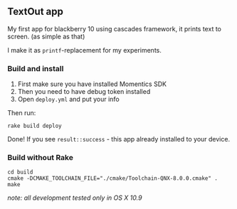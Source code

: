 ## TextOut app

My first app for blackberry 10 using cascades framework, it prints text to screen. (as simple as that)

I make it as `printf`-replacement for my experiments.

### Build and install

1. First make sure you have installed Momentics SDK
2. Then you need to have debug token installed
3. Open `deploy.yml` and put your info

Then run:

    rake build deploy

Done! If you see `result::success` - this app already installed to your device.

### Build without Rake

    cd build
    cmake -DCMAKE_TOOLCHAIN_FILE="./cmake/Toolchain-QNX-8.0.0.cmake" .
    make


*note: all development tested only in OS X 10.9*